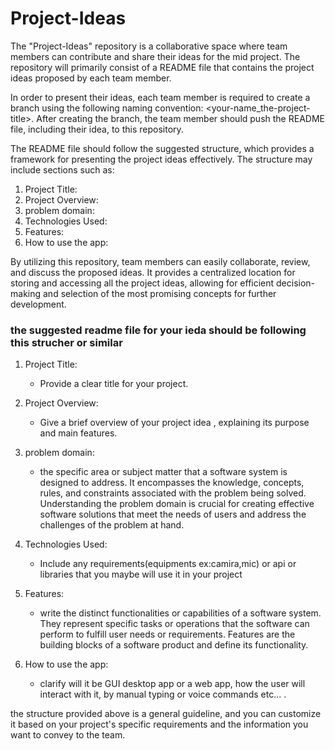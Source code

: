 # Project-Ideas

The "Project-Ideas" repository is a collaborative space where team members can contribute and share their ideas for the mid project. The repository will primarily consist of a README file that contains the project ideas proposed by each team member. 

In order to present their ideas, each team member is required to create a branch using the following naming convention: <your-name_the-project-title>. After creating the branch, the team member should push the README file, including their idea, to this repository.

The README file should follow the suggested structure, which provides a framework for presenting the project ideas effectively. The structure may include sections such as:

1. Project Title:
2. Project Overview:
3. problem domain:
4. Technologies Used:
5. Features:
6. How to use the app:


By utilizing this repository, team members can easily collaborate, review, and discuss the proposed ideas. It provides a centralized location for storing and accessing all the project ideas, allowing for efficient decision-making and selection of the most promising concepts for further development.


### the suggested readme file for your ieda should be following this strucher or similar

1. Project Title:
   - Provide a clear title for your project.

2. Project Overview:
   - Give a brief overview of your project idea , explaining its purpose and main features.

3. problem domain:
   -  the specific area or subject matter that a software system is designed to address. It encompasses the knowledge, concepts, rules, and constraints associated with the problem being solved. Understanding the problem domain is crucial for creating effective software solutions that meet the needs of users and address the challenges of the problem at hand.

4. Technologies Used:
   - Include any requirements(equipments ex:camira,mic) or api or libraries that you maybe will use it in your project

5. Features:
   - write the distinct functionalities or capabilities of a software system. They represent specific tasks or operations that the software can perform to fulfill user needs or requirements. Features are the building blocks of a software product and define its functionality.
  
6. How to use the app:
   - clarify will it be GUI desktop app or a web app, how the user will interact with it, by manual typing or voice commands etc... .

the structure provided above is a general guideline, and you can customize it based on your project's specific requirements and the information you want to convey to the team.
 
